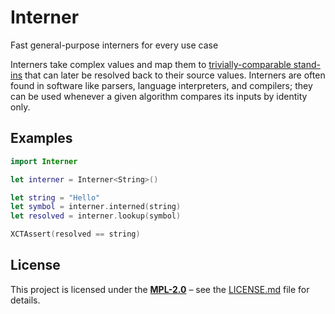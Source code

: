# Interner

Fast general-purpose interners for every use case

Interners take complex values and map them to [trivially-comparable stand-ins](https://en.wikipedia.org/wiki/Flyweight_pattern) that can later be resolved back to their source values. 
Interners are often found in software like parsers, language interpreters, and compilers; they can be used whenever a given algorithm compares its inputs by identity only.

## Examples

```swift
import Interner

let interner = Interner<String>()

let string = "Hello"
let symbol = interner.interned(string)
let resolved = interner.lookup(symbol)

XCTAssert(resolved == string)
```

## License

This project is licensed under the [**MPL-2.0**](https://www.tldrlegal.com/l/mpl-2.0) – see the [LICENSE.md](LICENSE.md) file for details.
